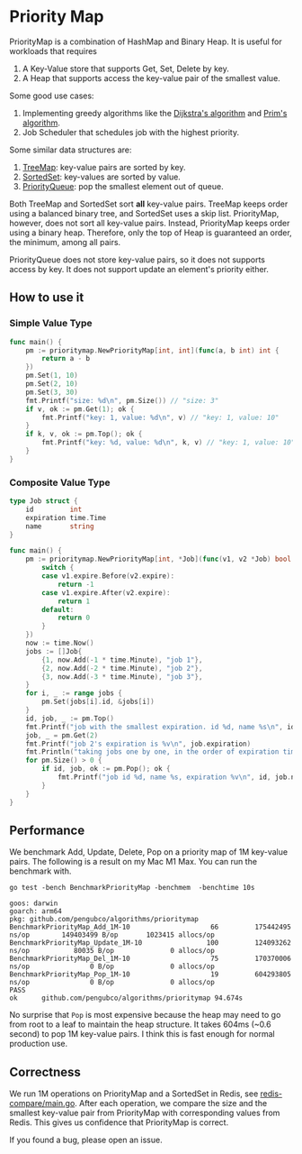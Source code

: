 # Priority Map 

PriorityMap is a combination of HashMap and Binary Heap. It is useful for workloads that requires
1. A Key-Value store that supports Get, Set, Delete by key. 
2. A Heap that supports access the key-value pair of the smallest value.

Some good use cases:
1. Implementing greedy algorithms like the [Dijkstra's algorithm](https://en.wikipedia.org/wiki/Dijkstra%27s_algorithm) 
and [Prim's algorithm](https://en.wikipedia.org/wiki/Prim%27s_algorithm). 
2. Job Scheduler that schedules job with the highest priority.

Some similar data structures are: 
1. [TreeMap](https://docs.oracle.com/javase/8/docs/api/java/util/TreeMap.html): key-value
  pairs are sorted by key. 
2. [SortedSet](https://redis.io/docs/data-types/sorted-sets/): key-values are sorted by 
  value. 
3. [PriorityQueue](https://docs.oracle.com/javase/8/docs/api/java/util/PriorityQueue.html): pop
  the smallest element out of queue.

Both TreeMap and SortedSet sort **all** key-value pairs. TreeMap keeps order using a balanced 
binary tree, and SortedSet uses a skip list. PriorityMap, however, does not sort all key-value pairs.
Instead, PriorityMap keeps order using a binary heap. Therefore, only the top of Heap is guaranteed
an order, the minimum, among all pairs. 

PriorityQueue does not store key-value pairs, so it does not supports access by key. It does not 
support update an element's priority either.


## How to use it

### Simple Value Type
```go
func main() {
	pm := prioritymap.NewPriorityMap[int, int](func(a, b int) int {
		return a - b
	})
	pm.Set(1, 10)
	pm.Set(2, 10)
	pm.Set(3, 30)
	fmt.Printf("size: %d\n", pm.Size()) // "size: 3"
	if v, ok := pm.Get(1); ok {
		fmt.Printf("key: 1, value: %d\n", v) // "key: 1, value: 10"
	}
	if k, v, ok := pm.Top(); ok {
		fmt.Printf("key: %d, value: %d\n", k, v) // "key: 1, value: 10" or "key: 2, value: 10"
	}
}
```

### Composite Value Type
```go
type Job struct {
	id         int
	expiration time.Time
	name       string
}

func main() {
	pm := prioritymap.NewPriorityMap[int, *Job](func(v1, v2 *Job) bool {
		switch {
		case v1.expire.Before(v2.expire):
			return -1
		case v1.expire.After(v2.expire):
			return 1
		default:
			return 0
		}
	})
	now := time.Now()
	jobs := []Job{
		{1, now.Add(-1 * time.Minute), "job 1"},
		{2, now.Add(-2 * time.Minute), "job 2"},
		{3, now.Add(-3 * time.Minute), "job 3"},
	}
	for i, _ := range jobs {
		pm.Set(jobs[i].id, &jobs[i])
	}
	id, job, _ := pm.Top()
	fmt.Printf("job with the smallest expiration. id %d, name %s\n", id, job.name)
	job, _ = pm.Get(2)
	fmt.Printf("job 2's expiration is %v\n", job.expiration)
	fmt.Println("taking jobs one by one, in the order of expiration time")
	for pm.Size() > 0 {
		if id, job, ok := pm.Pop(); ok {
			fmt.Printf("job id %d, name %s, expiration %v\n", id, job.name, job.expiration)
		}
	}
}
```

## Performance
We benchmark Add, Update, Delete, Pop on a priority map of 1M key-value pairs. The following is a result on my Mac M1 Max. You can run the benchmark with.
```
go test -bench BenchmarkPriorityMap -benchmem  -benchtime 10s
``` 

```text
goos: darwin
goarch: arm64
pkg: github.com/pengubco/algorithms/prioritymap
BenchmarkPriorityMap_Add_1M-10                    66         175442495 ns/op        149403499 B/op       1023415 allocs/op
BenchmarkPriorityMap_Update_1M-10                100         124093262 ns/op           80035 B/op              0 allocs/op
BenchmarkPriorityMap_Del_1M-10                    75         170370006 ns/op               0 B/op              0 allocs/op
BenchmarkPriorityMap_Pop_1M-10                    19         604293805 ns/op               0 B/op              0 allocs/op
PASS
ok      github.com/pengubco/algorithms/prioritymap 94.674s
```

No surprise that `Pop` is most expensive because the heap may need to go from root to a leaf 
to maintain the heap structure. It takes 604ms (~0.6 second) to pop 1M key-value pairs. I think 
this is fast enough for normal production use.

## Correctness 
We run 1M operations on PriorityMap and a SortedSet in Redis, see [redis-compare/main.go](./example/redis-compare/main.go). After each operation, we compare the size and the smallest key-value pair from PriorityMap with corresponding values 
from Redis. This gives us confidence that PriorityMap is correct.

If you found a bug, please open an issue. 
